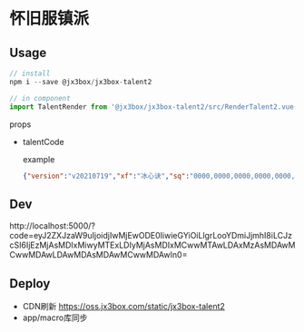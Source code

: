 # 怀旧服镇派

## Usage

```javascript
// install
npm i --save @jx3box/jx3box-talent2

// in component
import TalentRender from '@jx3box/jx3box-talent2/src/RenderTalent2.vue'
```

props

- talentCode

  example

  ```json
  {"version":"v20210719","xf":"冰心诀","sq":"0000,0000,0000,0000,0000,0000,0000,0000,0000,0000,0000,0000"}
  ```

## Dev
http://localhost:5000/?code=eyJ2ZXJzaW9uIjoidjIwMjEwODE0IiwieGYiOiLlgrLooYDmiJjmhI8iLCJzcSI6IjEzMjAsMDIxMiwyMTExLDIyMjAsMDIxMCwwMTAwLDAxMzAsMDAwMCwwMDAwLDAwMDAsMDAwMCwwMDAwIn0=


## Deploy
+ CDN刷新 https://oss.jx3box.com/static/jx3box-talent2
+ app/macro库同步